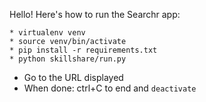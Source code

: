 Hello! Here's how to run the Searchr app: 

```
* virtualenv venv
* source venv/bin/activate
* pip install -r requirements.txt
* python skillshare/run.py
```

* Go to the URL displayed
* When done: ctrl+C to end and `deactivate`

